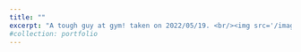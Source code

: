 ```yaml
---
title: ""
excerpt: "A tough guy at gym! taken on 2022/05/19. <br/><img src='/images/20220519.jpg'>"
#collection: portfolio
---
```

